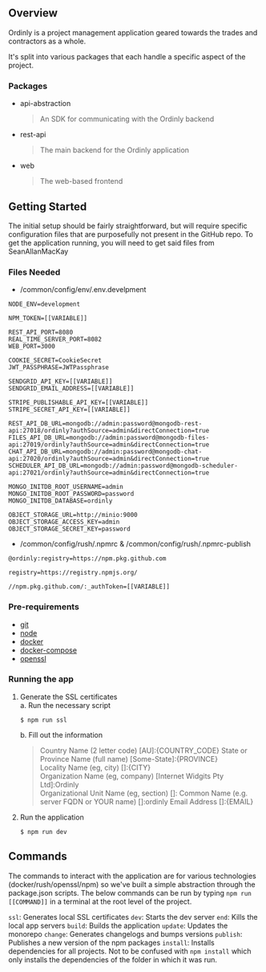 ## Overview

Ordinly is a project management application geared towards the trades and contractors as a whole.

It's split into various packages that each handle a specific aspect of the project.

### Packages

- api-abstraction
  > An SDK for communicating with the Ordinly backend
- rest-api
  > The main backend for the Ordinly application
- web
  > The web-based frontend

## Getting Started

The initial setup should be fairly straightforward, but will require specific configuration files that are purposefully not present in the GitHub repo. To get the application running, you will need to get said files from SeanAllanMacKay

### Files Needed

- /common/config/env/.env.develpment

```
NODE_ENV=development

NPM_TOKEN=[[VARIABLE]]

REST_API_PORT=8080
REAL_TIME_SERVER_PORT=8082
WEB_PORT=3000

COOKIE_SECRET=CookieSecret
JWT_PASSPHRASE=JWTPassphrase

SENDGRID_API_KEY=[[VARIABLE]]
SENDGRID_EMAIL_ADDRESS=[[VARIABLE]]

STRIPE_PUBLISHABLE_API_KEY=[[VARIABLE]]
STRIPE_SECRET_API_KEY=[[VARIABLE]]

REST_API_DB_URL=mongodb://admin:password@mongodb-rest-api:27018/ordinly?authSource=admin&directConnection=true
FILES_API_DB_URL=mongodb://admin:password@mongodb-files-api:27019/ordinly?authSource=admin&directConnection=true
CHAT_API_DB_URL=mongodb://admin:password@mongodb-chat-api:27020/ordinly?authSource=admin&directConnection=true
SCHEDULER_API_DB_URL=mongodb://admin:password@mongodb-scheduler-api:27021/ordinly?authSource=admin&directConnection=true

MONGO_INITDB_ROOT_USERNAME=admin
MONGO_INITDB_ROOT_PASSWORD=password
MONGO_INITDB_DATABASE=ordinly

OBJECT_STORAGE_URL=http://minio:9000
OBJECT_STORAGE_ACCESS_KEY=admin
OBJECT_STORAGE_SECRET_KEY=password
```

- /common/config/rush/.npmrc & /common/config/rush/.npmrc-publish

```
@ordinly:registry=https://npm.pkg.github.com

registry=https://registry.npmjs.org/

//npm.pkg.github.com/:_authToken=[[VARIABLE]]
```

### Pre-requirements

- [git](https://git-scm.com/)
- [node](https://nodejs.org/en/)
- [docker](https://docs.docker.com/get-docker/)
- [docker-compose](https://docs.docker.com/compose/install/)
- [openssl](https://www.openssl.org/)

### Running the app

1. Generate the SSL certificates  
    a. Run the necessary script
   ```shell
   $ npm run ssl
   ```
   b. Fill out the information
   > Country Name (2 letter code) [AU]:{COUNTRY_CODE}
   > State or Province Name (full name) [Some-State]:{PROVINCE}  
   > Locality Name (eg, city) []:{CITY}  
   > Organization Name (eg, company) [Internet Widgits Pty Ltd]:Ordinly  
   > Organizational Unit Name (eg, section) []:
   > Common Name (e.g. server FQDN or YOUR name) []:ordinly
   > Email Address []:{EMAIL}
2. Run the application
   ```shell
   $ npm run dev
   ```

## Commands

The commands to interact with the application are for various technologies (docker/rush/openssl/npm) so we've built a simple abstraction through the package.json scripts. The below commands can be run by typing `npm run [[COMMAND]]` in a terminal at the root level of the project.

`ssl`: Generates local SSL certificates
`dev`: Starts the dev server
`end`: Kills the local app servers
`build`: Builds the application
`update`: Updates the monorepo
`change`: Generates changelogs and bumps versions
`publish`: Publishes a new version of the npm packages
`install`: Installs dependencies for all projects. Not to be confused with `npm install` which only installs the dependencies of the folder in which it was run.
